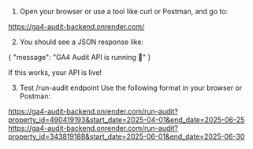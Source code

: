 1. Open your browser or use a tool like curl or Postman, and go to:

https://ga4-audit-backend.onrender.com/

2. You should see a JSON response like:

{
  "message": "GA4 Audit API is running 🚀"
}

If this works, your API is live!

3. Test /run-audit endpoint
Use the following format in your browser or Postman:

https://ga4-audit-backend.onrender.com/run-audit?property_id=490419193&start_date=2025-04-01&end_date=2025-06-25
https://ga4-audit-backend.onrender.com/run-audit?property_id=343819188&start_date=2025-06-01&end_date=2025-06-30